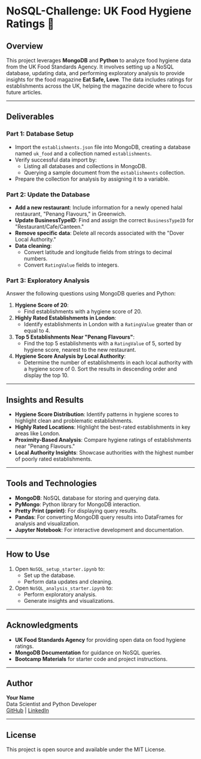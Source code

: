 # NoSQL-Challenge: UK Food Hygiene Ratings 🍴

## Overview

This project leverages **MongoDB** and **Python** to analyze food hygiene data from the UK Food Standards Agency. It involves setting up a NoSQL database, updating data, and performing exploratory analysis to provide insights for the food magazine **Eat Safe, Love**. The data includes ratings for establishments across the UK, helping the magazine decide where to focus future articles.

---

## Deliverables

### Part 1: Database Setup

- Import the `establishments.json` file into MongoDB, creating a database named `uk_food` and a collection named `establishments`.
- Verify successful data import by:
  - Listing all databases and collections in MongoDB.
  - Querying a sample document from the `establishments` collection.
- Prepare the collection for analysis by assigning it to a variable.

### Part 2: Update the Database

- **Add a new restaurant**: Include information for a newly opened halal restaurant, "Penang Flavours," in Greenwich.
- **Update BusinessTypeID**: Find and assign the correct `BusinessTypeID` for "Restaurant/Cafe/Canteen."
- **Remove specific data**: Delete all records associated with the "Dover Local Authority."
- **Data cleaning**:
  - Convert latitude and longitude fields from strings to decimal numbers.
  - Convert `RatingValue` fields to integers.

### Part 3: Exploratory Analysis

Answer the following questions using MongoDB queries and Python:

1. **Hygiene Score of 20**:
   - Find establishments with a hygiene score of 20.
2. **Highly Rated Establishments in London**:
   - Identify establishments in London with a `RatingValue` greater than or equal to 4.
3. **Top 5 Establishments Near "Penang Flavours"**:
   - Find the top 5 establishments with a `RatingValue` of 5, sorted by hygiene score, nearest to the new restaurant.
4. **Hygiene Score Analysis by Local Authority**:
   - Determine the number of establishments in each local authority with a hygiene score of 0. Sort the results in descending order and display the top 10.

---

## Insights and Results

- **Hygiene Score Distribution**: Identify patterns in hygiene scores to highlight clean and problematic establishments.
- **Highly Rated Locations**: Highlight the best-rated establishments in key areas like London.
- **Proximity-Based Analysis**: Compare hygiene ratings of establishments near "Penang Flavours."
- **Local Authority Insights**: Showcase authorities with the highest number of poorly rated establishments.

---

## Tools and Technologies

- **MongoDB**: NoSQL database for storing and querying data.
- **PyMongo**: Python library for MongoDB interaction.
- **Pretty Print (pprint)**: For displaying query results.
- **Pandas**: For converting MongoDB query results into DataFrames for analysis and visualization.
- **Jupyter Notebook**: For interactive development and documentation.

---

## How to Use

1. Open `NoSQL_setup_starter.ipynb` to:
   - Set up the database.
   - Perform data updates and cleaning.
2. Open `NoSQL_analysis_starter.ipynb` to:
   - Perform exploratory analysis.
   - Generate insights and visualizations.

---

## Acknowledgments

- **UK Food Standards Agency** for providing open data on food hygiene ratings.
- **MongoDB Documentation** for guidance on NoSQL queries.
- **Bootcamp Materials** for starter code and project instructions.

---

## Author

**Your Name**  
Data Scientist and Python Developer  
[GitHub](https://github.com/your-username) | [LinkedIn](https://linkedin.com/in/your-linkedin)

---

## License

This project is open source and available under the MIT License.
